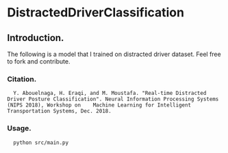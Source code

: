# DistractedDriverClassification

## Introduction.

The following is a model that I trained on distracted driver dataset. Feel free to fork and contribute.

### Citation.
      Y. Abouelnaga, H. Eraqi, and M. Moustafa. "Real-time Distracted Driver Posture Classification". Neural Information Processing Systems (NIPS 2018), Workshop on    Machine Learning for Intelligent Transportation Systems, Dec. 2018.

### Usage.
      python src/main.py
